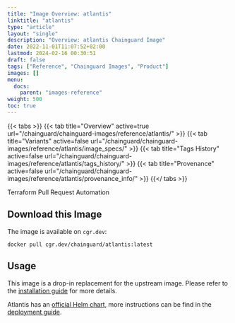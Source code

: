 ```yaml
---
title: "Image Overview: atlantis"
linktitle: "atlantis"
type: "article"
layout: "single"
description: "Overview: atlantis Chainguard Image"
date: 2022-11-01T11:07:52+02:00
lastmod: 2024-02-16 00:30:51
draft: false
tags: ["Reference", "Chainguard Images", "Product"]
images: []
menu: 
  docs: 
    parent: "images-reference"
weight: 500
toc: true
---
```


{{< tabs >}}
{{< tab title="Overview" active=true url="/chainguard/chainguard-images/reference/atlantis/" >}}
{{< tab title="Variants" active=false url="/chainguard/chainguard-images/reference/atlantis/image_specs/" >}}
{{< tab title="Tags History" active=false url="/chainguard/chainguard-images/reference/atlantis/tags_history/" >}}
{{< tab title="Provenance" active=false url="/chainguard/chainguard-images/reference/atlantis/provenance_info/" >}}
{{</ tabs >}}



<!--overview:start-->
Terraform Pull Request Automation
<!--overview:end-->

<!--getting:start-->
## Download this Image
The image is available on `cgr.dev`:

```
docker pull cgr.dev/chainguard/atlantis:latest
```
<!--getting:end-->

<!--body:start-->
## Usage

This image is a drop-in replacement for the upstream image. Please refer to the [installation guide](https://www.runatlantis.io/docs/installation-guide.html) for more details.

Atlantis has an [official Helm chart](https://github.com/runatlantis/helm-charts/tree/main), more instructions can be find in the [deployment guide](https://www.runatlantis.io/docs/deployment.html#kubernetes-helm-chart).
<!--body:end-->

